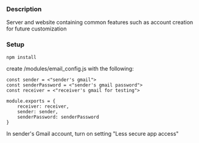 ### Description

Server and website containing common features such as account creation for future customization

### Setup

```
npm install
```

create /modules/email_config.js with the following:

```
const sender = <"sender's gmail">
const senderPassword = <"sender's gmail password"> 
const receiver = <"receiver's gmail for testing">

module.exports = {
    receiver: receiver,
    sender: sender,
    senderPassword: senderPassword
}
```

In sender's Gmail account, turn on setting "Less secure app access"

